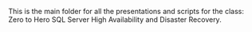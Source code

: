 This is the main folder for all the presentations and scripts for the class:
Zero to Hero SQL Server High Availability and Disaster Recovery.
